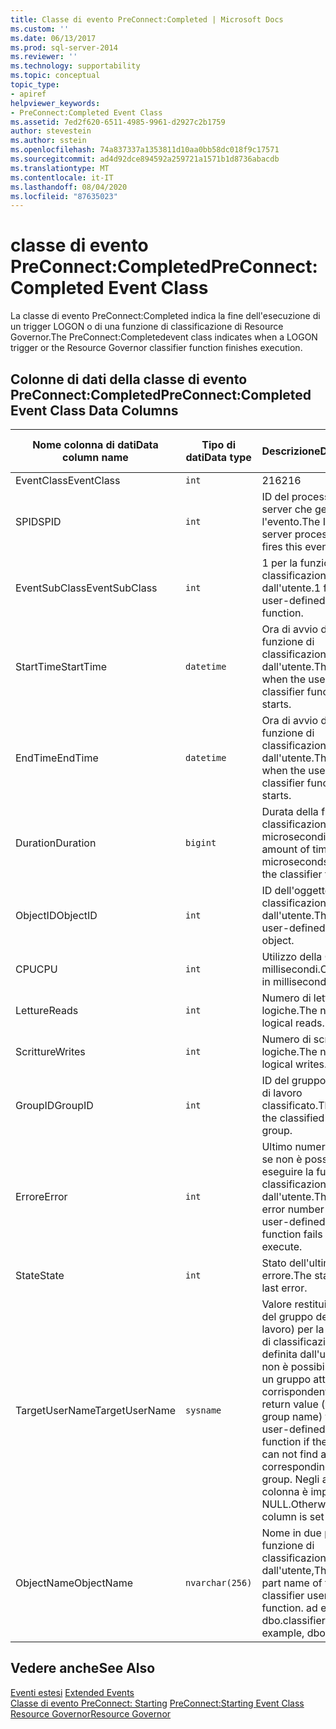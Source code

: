 ```yaml
---
title: Classe di evento PreConnect:Completed | Microsoft Docs
ms.custom: ''
ms.date: 06/13/2017
ms.prod: sql-server-2014
ms.reviewer: ''
ms.technology: supportability
ms.topic: conceptual
topic_type:
- apiref
helpviewer_keywords:
- PreConnect:Completed Event Class
ms.assetid: 7ed2f620-6511-4985-9961-d2927c2b1759
author: stevestein
ms.author: sstein
ms.openlocfilehash: 74a837337a1353811d10aa0bb58dc018f9c17571
ms.sourcegitcommit: ad4d92dce894592a259721a1571b1d8736abacdb
ms.translationtype: MT
ms.contentlocale: it-IT
ms.lasthandoff: 08/04/2020
ms.locfileid: "87635023"
---
```

# <a name="preconnectcompleted-event-class"></a><span data-ttu-id="ebe05-102">classe di evento PreConnect:Completed</span><span class="sxs-lookup"><span data-stu-id="ebe05-102">PreConnect:Completed Event Class</span></span>
  <span data-ttu-id="ebe05-103">La classe di evento PreConnect:Completed indica la fine dell'esecuzione di un trigger LOGON o di una funzione di classificazione di Resource Governor.</span><span class="sxs-lookup"><span data-stu-id="ebe05-103">The PreConnect:Completedevent class indicates when a LOGON trigger or the Resource Governor classifier function finishes execution.</span></span>  
  
## <a name="preconnectcompleted-event-class-data-columns"></a><span data-ttu-id="ebe05-104">Colonne di dati della classe di evento PreConnect:Completed</span><span class="sxs-lookup"><span data-stu-id="ebe05-104">PreConnect:Completed Event Class Data Columns</span></span>  
  
|<span data-ttu-id="ebe05-105">Nome colonna di dati</span><span class="sxs-lookup"><span data-stu-id="ebe05-105">Data column name</span></span>|<span data-ttu-id="ebe05-106">Tipo di dati</span><span class="sxs-lookup"><span data-stu-id="ebe05-106">Data type</span></span>|<span data-ttu-id="ebe05-107">Descrizione</span><span class="sxs-lookup"><span data-stu-id="ebe05-107">Description</span></span>|<span data-ttu-id="ebe05-108">ID colonna</span><span class="sxs-lookup"><span data-stu-id="ebe05-108">Column ID</span></span>|<span data-ttu-id="ebe05-109">Filtrabile</span><span class="sxs-lookup"><span data-stu-id="ebe05-109">Filterable</span></span>|  
|----------------------|---------------|-----------------|---------------|----------------|  
|<span data-ttu-id="ebe05-110">EventClass</span><span class="sxs-lookup"><span data-stu-id="ebe05-110">EventClass</span></span>|`int`|<span data-ttu-id="ebe05-111">216</span><span class="sxs-lookup"><span data-stu-id="ebe05-111">216</span></span>|<span data-ttu-id="ebe05-112">27</span><span class="sxs-lookup"><span data-stu-id="ebe05-112">27</span></span>|<span data-ttu-id="ebe05-113">No</span><span class="sxs-lookup"><span data-stu-id="ebe05-113">No</span></span>|  
|<span data-ttu-id="ebe05-114">SPID</span><span class="sxs-lookup"><span data-stu-id="ebe05-114">SPID</span></span>|`int`|<span data-ttu-id="ebe05-115">ID del processo del server che genera l'evento.</span><span class="sxs-lookup"><span data-stu-id="ebe05-115">The ID of server process that fires this event.</span></span>|<span data-ttu-id="ebe05-116">12</span><span class="sxs-lookup"><span data-stu-id="ebe05-116">12</span></span>|<span data-ttu-id="ebe05-117">Sì</span><span class="sxs-lookup"><span data-stu-id="ebe05-117">Yes</span></span>|  
|<span data-ttu-id="ebe05-118">EventSubClass</span><span class="sxs-lookup"><span data-stu-id="ebe05-118">EventSubClass</span></span>|`int`|<span data-ttu-id="ebe05-119">1 per la funzione di classificazione definita dall'utente.</span><span class="sxs-lookup"><span data-stu-id="ebe05-119">1 for the user-defined classifier function.</span></span>|<span data-ttu-id="ebe05-120">21</span><span class="sxs-lookup"><span data-stu-id="ebe05-120">21</span></span>|<span data-ttu-id="ebe05-121">Sì</span><span class="sxs-lookup"><span data-stu-id="ebe05-121">Yes</span></span>|  
|<span data-ttu-id="ebe05-122">StartTime</span><span class="sxs-lookup"><span data-stu-id="ebe05-122">StartTime</span></span>|`datetime`|<span data-ttu-id="ebe05-123">Ora di avvio della funzione di classificazione definita dall'utente.</span><span class="sxs-lookup"><span data-stu-id="ebe05-123">The time when the user-defined classifier function starts.</span></span>|<span data-ttu-id="ebe05-124">14</span><span class="sxs-lookup"><span data-stu-id="ebe05-124">14</span></span>|<span data-ttu-id="ebe05-125">Sì</span><span class="sxs-lookup"><span data-stu-id="ebe05-125">Yes</span></span>|  
|<span data-ttu-id="ebe05-126">EndTime</span><span class="sxs-lookup"><span data-stu-id="ebe05-126">EndTime</span></span>|`datetime`|<span data-ttu-id="ebe05-127">Ora di avvio della funzione di classificazione definita dall'utente.</span><span class="sxs-lookup"><span data-stu-id="ebe05-127">The time when the user-defined classifier function starts.</span></span>|<span data-ttu-id="ebe05-128">15</span><span class="sxs-lookup"><span data-stu-id="ebe05-128">15</span></span>|<span data-ttu-id="ebe05-129">Sì</span><span class="sxs-lookup"><span data-stu-id="ebe05-129">Yes</span></span>|  
|<span data-ttu-id="ebe05-130">Duration</span><span class="sxs-lookup"><span data-stu-id="ebe05-130">Duration</span></span>|`bigint`|<span data-ttu-id="ebe05-131">Durata della funzione di classificazione in microsecondi.</span><span class="sxs-lookup"><span data-stu-id="ebe05-131">The amount of time, in microseconds, used by the classifier function.</span></span>|<span data-ttu-id="ebe05-132">13</span><span class="sxs-lookup"><span data-stu-id="ebe05-132">13</span></span>|<span data-ttu-id="ebe05-133">Sì</span><span class="sxs-lookup"><span data-stu-id="ebe05-133">Yes</span></span>|  
|<span data-ttu-id="ebe05-134">ObjectID</span><span class="sxs-lookup"><span data-stu-id="ebe05-134">ObjectID</span></span>|`int`|<span data-ttu-id="ebe05-135">ID dell'oggetto di classificazione definito dall'utente.</span><span class="sxs-lookup"><span data-stu-id="ebe05-135">The ID of the user-defined classifier object.</span></span>|<span data-ttu-id="ebe05-136">22</span><span class="sxs-lookup"><span data-stu-id="ebe05-136">22</span></span>|<span data-ttu-id="ebe05-137">Sì</span><span class="sxs-lookup"><span data-stu-id="ebe05-137">Yes</span></span>|  
|<span data-ttu-id="ebe05-138">CPU</span><span class="sxs-lookup"><span data-stu-id="ebe05-138">CPU</span></span>|`int`|<span data-ttu-id="ebe05-139">Utilizzo della CPU in millisecondi.</span><span class="sxs-lookup"><span data-stu-id="ebe05-139">CPU usage in milliseconds.</span></span>|<span data-ttu-id="ebe05-140">18</span><span class="sxs-lookup"><span data-stu-id="ebe05-140">18</span></span>|<span data-ttu-id="ebe05-141">Sì</span><span class="sxs-lookup"><span data-stu-id="ebe05-141">Yes</span></span>|  
|<span data-ttu-id="ebe05-142">Letture</span><span class="sxs-lookup"><span data-stu-id="ebe05-142">Reads</span></span>|`int`|<span data-ttu-id="ebe05-143">Numero di letture logiche.</span><span class="sxs-lookup"><span data-stu-id="ebe05-143">The number of logical reads.</span></span>|<span data-ttu-id="ebe05-144">16</span><span class="sxs-lookup"><span data-stu-id="ebe05-144">16</span></span>|<span data-ttu-id="ebe05-145">Sì</span><span class="sxs-lookup"><span data-stu-id="ebe05-145">Yes</span></span>|  
|<span data-ttu-id="ebe05-146">Scritture</span><span class="sxs-lookup"><span data-stu-id="ebe05-146">Writes</span></span>|`int`|<span data-ttu-id="ebe05-147">Numero di scritture logiche.</span><span class="sxs-lookup"><span data-stu-id="ebe05-147">The number of logical writes.</span></span>|<span data-ttu-id="ebe05-148">17</span><span class="sxs-lookup"><span data-stu-id="ebe05-148">17</span></span>|<span data-ttu-id="ebe05-149">Sì</span><span class="sxs-lookup"><span data-stu-id="ebe05-149">Yes</span></span>|  
|<span data-ttu-id="ebe05-150">GroupID</span><span class="sxs-lookup"><span data-stu-id="ebe05-150">GroupID</span></span>|`int`|<span data-ttu-id="ebe05-151">ID del gruppo del carico di lavoro classificato.</span><span class="sxs-lookup"><span data-stu-id="ebe05-151">The ID of the classified workload group.</span></span>|<span data-ttu-id="ebe05-152">66</span><span class="sxs-lookup"><span data-stu-id="ebe05-152">66</span></span>|<span data-ttu-id="ebe05-153">Sì</span><span class="sxs-lookup"><span data-stu-id="ebe05-153">Yes</span></span>|  
|<span data-ttu-id="ebe05-154">Errore</span><span class="sxs-lookup"><span data-stu-id="ebe05-154">Error</span></span>|`int`|<span data-ttu-id="ebe05-155">Ultimo numero di errore se non è possibile eseguire la funzione di classificazione definita dall'utente.</span><span class="sxs-lookup"><span data-stu-id="ebe05-155">The last error number if the user-defined classifier function fails to execute.</span></span>|<span data-ttu-id="ebe05-156">31</span><span class="sxs-lookup"><span data-stu-id="ebe05-156">31</span></span>|<span data-ttu-id="ebe05-157">Sì</span><span class="sxs-lookup"><span data-stu-id="ebe05-157">Yes</span></span>|  
|<span data-ttu-id="ebe05-158">State</span><span class="sxs-lookup"><span data-stu-id="ebe05-158">State</span></span>|`int`|<span data-ttu-id="ebe05-159">Stato dell'ultimo errore.</span><span class="sxs-lookup"><span data-stu-id="ebe05-159">The state of the last error.</span></span>|<span data-ttu-id="ebe05-160">30</span><span class="sxs-lookup"><span data-stu-id="ebe05-160">30</span></span>|<span data-ttu-id="ebe05-161">Sì</span><span class="sxs-lookup"><span data-stu-id="ebe05-161">Yes</span></span>|  
|<span data-ttu-id="ebe05-162">TargetUserName</span><span class="sxs-lookup"><span data-stu-id="ebe05-162">TargetUserName</span></span>|`sysname`|<span data-ttu-id="ebe05-163">Valore restituito (nome del gruppo del carico di lavoro) per la funzione di classificazione definita dall'utente se non è possibile trovare un gruppo attivo corrispondente.</span><span class="sxs-lookup"><span data-stu-id="ebe05-163">The return value (workload group name) for the user-defined classifier function if the system can not find a corresponding active group.</span></span> <span data-ttu-id="ebe05-164">Negli altri casi la colonna è impostata su NULL.</span><span class="sxs-lookup"><span data-stu-id="ebe05-164">Otherwise, this column is set to NULL.</span></span>|<span data-ttu-id="ebe05-165">39</span><span class="sxs-lookup"><span data-stu-id="ebe05-165">39</span></span>|<span data-ttu-id="ebe05-166">Sì</span><span class="sxs-lookup"><span data-stu-id="ebe05-166">Yes</span></span>|  
|<span data-ttu-id="ebe05-167">ObjectName</span><span class="sxs-lookup"><span data-stu-id="ebe05-167">ObjectName</span></span>|`nvarchar(256)`|<span data-ttu-id="ebe05-168">Nome in due parti della funzione di classificazione definita dall'utente,</span><span class="sxs-lookup"><span data-stu-id="ebe05-168">The two-part name of the classifier user-defined function.</span></span> <span data-ttu-id="ebe05-169">ad esempio dbo.classifier.</span><span class="sxs-lookup"><span data-stu-id="ebe05-169">For example, dbo.classifier.</span></span>|<span data-ttu-id="ebe05-170">34</span><span class="sxs-lookup"><span data-stu-id="ebe05-170">34</span></span>|<span data-ttu-id="ebe05-171">Sì</span><span class="sxs-lookup"><span data-stu-id="ebe05-171">Yes</span></span>|  
  
## <a name="see-also"></a><span data-ttu-id="ebe05-172">Vedere anche</span><span class="sxs-lookup"><span data-stu-id="ebe05-172">See Also</span></span>  
 <span data-ttu-id="ebe05-173">[Eventi estesi](../extended-events/extended-events.md) </span><span class="sxs-lookup"><span data-stu-id="ebe05-173">[Extended Events](../extended-events/extended-events.md) </span></span>  
 <span data-ttu-id="ebe05-174">[Classe di evento PreConnect: Starting](preconnect-starting-event-class.md) </span><span class="sxs-lookup"><span data-stu-id="ebe05-174">[PreConnect:Starting Event Class](preconnect-starting-event-class.md) </span></span>  
 [<span data-ttu-id="ebe05-175">Resource Governor</span><span class="sxs-lookup"><span data-stu-id="ebe05-175">Resource Governor</span></span>](../resource-governor/resource-governor.md)  
  
  
